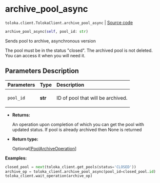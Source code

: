 # archive_pool_async
`toloka.client.TolokaClient.archive_pool_async` | [Source code](https://github.com/Toloka/toloka-kit/blob/v0.1.26/src/client/__init__.py#L40)

```python
archive_pool_async(self, pool_id: str)
```

Sends pool to archive, asynchronous version


The pool must be in the status "closed".
The archived pool is not deleted. You can access it when you will need it.

## Parameters Description

| Parameters | Type | Description |
| :----------| :----| :-----------|
`pool_id`|**str**|<p>ID of pool that will be archived.</p>

* **Returns:**

  An operation upon completion of which you can get the pool with updated status. If
pool is already archived then None is returned

* **Return type:**

  Optional\[[PoolArchiveOperation](toloka.client.operations.PoolArchiveOperation.md)\]

**Examples:**

```python
closed_pool = next(toloka_client.get_pools(status='CLOSED'))
archive_op = toloka_client.archive_pool_async(pool_id=closed_pool.id)
toloka_client.wait_operation(archive_op)
```
